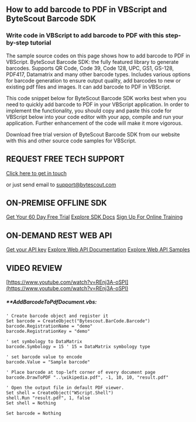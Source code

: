 ## How to add barcode to PDF in VBScript and ByteScout Barcode SDK

### Write code in VBScript to add barcode to PDF with this step-by-step tutorial

The sample source codes on this page shows how to add barcode to PDF in VBScript. ByteScout Barcode SDK: the fully featured library to generate barcodes. Supports QR Code, Code 39, Code 128, UPC, GS1, GS-128, PDF417, Datamatrix and many other barcode types. Includes various options for barcode generation to ensure output quality, add barcodes to new or existing pdf files and images. It can add barcode to PDF in VBScript.

This code snippet below for ByteScout Barcode SDK works best when you need to quickly add barcode to PDF in your VBScript application. In order to implement the functionality, you should copy and paste this code for VBScript below into your code editor with your app, compile and run your application. Further enhancement of the code will make it more vigorous.

Download free trial version of ByteScout Barcode SDK from our website with this and other source code samples for VBScript.

## REQUEST FREE TECH SUPPORT

[Click here to get in touch](https://bytescout.zendesk.com/hc/en-us/requests/new?subject=ByteScout%20Barcode%20SDK%20Question)

or just send email to [support@bytescout.com](mailto:support@bytescout.com?subject=ByteScout%20Barcode%20SDK%20Question) 

## ON-PREMISE OFFLINE SDK 

[Get Your 60 Day Free Trial](https://bytescout.com/download/web-installer?utm_source=github-readme)
[Explore SDK Docs](https://bytescout.com/documentation/index.html?utm_source=github-readme)
[Sign Up For Online Training](https://academy.bytescout.com/)


## ON-DEMAND REST WEB API

[Get your API key](https://pdf.co/documentation/api?utm_source=github-readme)
[Explore Web API Documentation](https://pdf.co/documentation/api?utm_source=github-readme)
[Explore Web API Samples](https://github.com/bytescout/ByteScout-SDK-SourceCode/tree/master/PDF.co%20Web%20API)

## VIDEO REVIEW

[https://www.youtube.com/watch?v=REnj3A-oSPI](https://www.youtube.com/watch?v=REnj3A-oSPI)




<!-- code block begin -->

##### ****AddBarcodeToPdfDocument.vbs:**
    
```
' Create barcode object and register it
Set barcode = CreateObject("Bytescout.BarCode.Barcode")
barcode.RegistrationName = "demo"
barcode.RegistrationKey = "demo"

' set symbology to DataMatrix
barcode.Symbology = 15 ' 15 = DataMatrix symbology type

' set barcode value to encode
barcode.Value = "Sample barcode" 

' Place barcode at top-left corner of every document page
barcode.DrawToPDF "..\wikipedia.pdf", -1, 10, 10, "result.pdf"

' Open the output file in default PDF viewer.
Set shell = CreateObject("WScript.Shell")
shell.Run "result.pdf", 1, false
Set shell = Nothing

Set barcode = Nothing


```

<!-- code block end -->